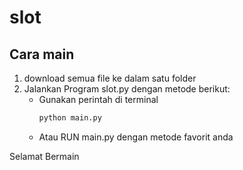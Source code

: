 # slot

## Cara main
1. download semua file ke dalam satu folder
2. Jalankan Program slot.py dengan metode berikut:
   - Gunakan perintah di terminal
     ```bash
     python main.py
     ```
   - Atau RUN main.py dengan metode favorit anda

Selamat Bermain
